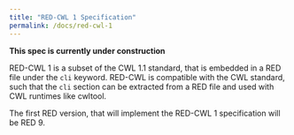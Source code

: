 ```yaml
---
title: "RED-CWL 1 Specification"
permalink: /docs/red-cwl-1
---
```



**This spec is currently under construction**

RED-CWL 1 is a subset of the CWL 1.1 standard, that is embedded in a RED file under the `cli` keyword.
RED-CWL is compatible with the CWL standard, such that the `cli` section can be extracted from a RED file and used with CWL runtimes like cwltool.

The first RED version, that will implement the RED-CWL 1 specification will be RED 9.
